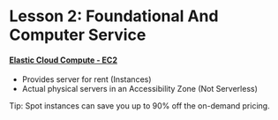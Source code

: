 # Lesson 2: Foundational And Computer Service

#### [Elastic Cloud Compute - EC2](https://www.amazonaws.cn/en/ec2/)
- Provides server for rent (Instances) 
- Actual physical servers in an Accessibility Zone (Not Serverless)

Tip: Spot instances can save you up to 90% off the on-demand pricing.

